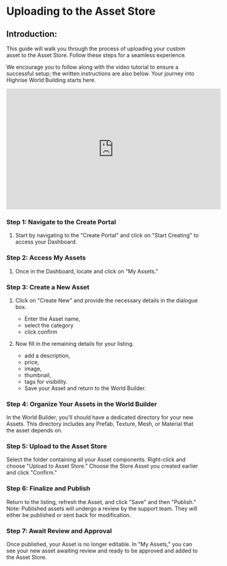 # **Uploading to the Asset Store**

## **Introduction:**

This guide will walk you through the process of uploading your custom asset to the Asset Store. Follow these steps for a seamless experience.

We encourage you to follow along with the video tutorial to ensure a successful setup; the written instructions are also below. Your journey into Highrise World Building starts here.

<iframe width="560" height="315" src="https://www.youtube.com/embed/iwJydHnMgzI?si=YtZMYxfTo4a3IuWq" title="YouTube video player" frameborder="0" allow="accelerometer; autoplay; clipboard-write; encrypted-media; gyroscope; picture-in-picture; web-share" allowfullscreen></iframe>

### **Step 1: Navigate to the Create Portal**

1. Start by navigating to the "Create Portal" and click on "Start Creating" to access your Dashboard.

### **Step 2: Access My Assets**

1. Once in the Dashboard, locate and click on "My Assets."

### **Step 3: Create a New Asset**

1. Click on "Create New" and provide the necessary details in the dialogue box. 
   -  Enter the Asset name, 
   -  select the category
   -  click confirm

2. Now fill in the remaining details for your listing. 
   -  add a description, 
   -  price, 
   -  image, 
   -  thumbnail, 
   -  tags for visibility. 
   -  Save your Asset and return to the World Builder.

### **Step 4: Organize Your Assets in the World Builder**

In the World Builder, you'll should have a dedicated directory for your new Assets. This directory includes any Prefab, Texture, Mesh, or Material that the asset depends on.

### **Step 5: Upload to the Asset Store**

Select the folder containing all your Asset components. Right-click and choose "Upload to Asset Store." Choose the Store Asset you created earlier and click "Confirm."

### **Step 6: Finalize and Publish**

Return to the listing, refresh the Asset, and click "Save" and then "Publish." Note: Published assets will undergo a review by the support team. They will either be published or sent back for modification.

### **Step 7: Await Review and Approval**

Once published, your Asset is no longer editable. In "My Assets," you can see your new asset awaiting review and ready to be approved and added to the Asset Store.

